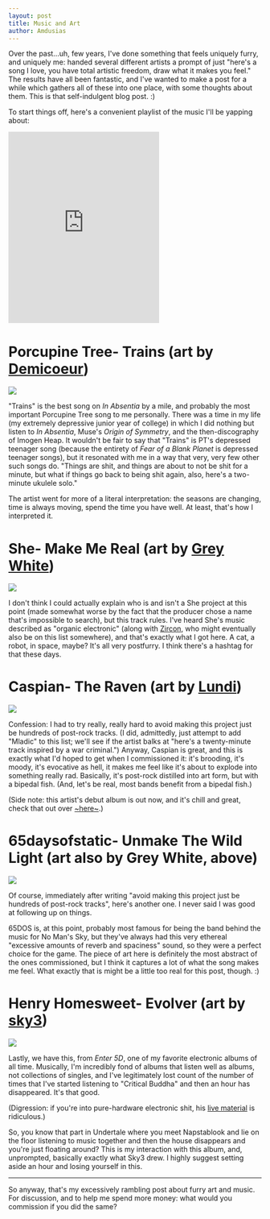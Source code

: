 ```yaml
---
layout: post
title: Music and Art
author: Amdusias
---
```


Over the past...uh, few years, I've done something that feels uniquely furry, and uniquely me: handed several different artists a prompt of just "here's a song I love, you have total artistic freedom, draw what it makes you feel." The results have all been fantastic, and I've wanted to make a post for a while which gathers all of these into one place, with some thoughts about them. This is that self-indulgent blog post. :)

To start things off, here's a convenient playlist of the music I'll be yapping about:
<iframe src="https://embed.spotify.com/?uri=spotify%3Auser%3Aforneuslex%3Aplaylist%3A7DL56N00kwkoEzXeL05TFB" width="300" height="380" frameborder="0" allowtransparency="true"></iframe>

Porcupine Tree- Trains (art by [Demicoeur](http://furaffinity.net/user/demicoeur))
=============
<img src="http://d.facdn.net/art/forneus/1339035956/1339035956.forneus_1339009769.demicoeur_39.jpg"/>

"Trains" is the best song on _In Absentia_ by a mile, and probably the most important Porcupine Tree song to me personally. There was a time in my life (my extremely depressive junior year of college) in which I did nothing but listen to _In Absentia_, Muse's _Origin of Symmetry_, and the then-discography of Imogen Heap. It wouldn't be fair to say that "Trains" is PT's depressed teenager song (because the entirety of _Fear of a Blank Planet_ is depressed teenager songs), but it resonated with me in a way that very, very few other such songs do. "Things are shit, and things are about to not be shit for a minute, but what if things go back to being shit again, also, here's a two-minute ukulele solo."

The artist went for more of a literal interpretation: the seasons are changing, time is always moving, spend the time you have well. At least, that's how I interpreted it.

She- Make Me Real (art by [Grey White](http://greywhiteart.com))
=============
<img src="http://d.facdn.net/art/forneus/1340847206/1340847206.forneus_make_me_real_lores.jpg"/>

I don't think I could actually explain who is and isn't a She project at this point (made somewhat worse by the fact that the producer chose a name that's impossible to search), but this track rules. I've heard She's music described as "organic electronic" (along with [Zircon](https://zirconstudios.bandcamp.com/album/identity-sequence), who might eventually also be on this list somewhere), and that's exactly what I got here. A cat, a robot, in space, maybe? It's all very postfurry. I think there's a hashtag for that these days.

Caspian- The Raven (art by [Lundi](http://sleeprealms.tumblr.com/))
===========
<img src="http://d.facdn.net/art/forneus/1356076273/1356076273.forneus_1356067168.lundi_forneus.png"/>

Confession: I had to try really, really hard to avoid making this project just be hundreds of post-rock tracks. (I did, admittedly, just attempt to add "Mladic" to this list; we'll see if the artist balks at "here's a twenty-minute track inspired by a war criminal.") Anyway, Caspian is great, and this is exactly what I'd hoped to get when I commissioned it: it's brooding, it's moody, it's evocative as hell, it makes me feel like it's about to explode into something really rad. Basically, it's post-rock distilled into art form, but with a bipedal fish. (And, let's be real, most bands benefit from a bipedal fish.)

(Side note: this artist's debut album is out now, and it's chill and great, check that out over [~here~](https://athousandsilentbirds.bandcamp.com/).)

65daysofstatic- Unmake The Wild Light (art also by Grey White, above)
============
<img src="http://d.facdn.net/art/forneus/1426561423/1426561423.forneus_forneus-unmake-the-wild-light.jpg"/>

Of course, immediately after writing "avoid making this project just be hundreds of post-rock tracks", here's another one. I never said I was good at following up on things.

65DOS is, at this point, probably most famous for being the band behind the music for No Man's Sky, but they've always had this very ethereal "excessive amounts of reverb and spaciness" sound, so they were a perfect choice for the game. The piece of art here is definitely the most abstract of the ones commissioned, but I think it captures a lot of what the song makes me feel. What exactly that is might be a little too real for this post, though. :)

Henry Homesweet- Evolver (art by [sky3](http://www.furaffinity.net/user/sky3))
============
<img src="http://d.facdn.net/art/forneus/1460563469/1460563469.forneus_evolver.png"/>

Lastly, we have this, from _Enter 5D_, one of my favorite electronic albums of all time. Musically, I'm incredibly fond of albums that listen well as albums, not collections of singles, and I've legitimately lost count of the number of times that I've started listening to "Critical Buddha" and then an hour has disappeared. It's that good.

(Digression: if you're into pure-hardware electronic shit, his [live material](https://www.youtube.com/watch?v=CV2hslJjs9U) is ridiculous.)

So, you know that part in Undertale where you meet Napstablook and lie on the floor listening to music together and then the house disappears and you're just floating around? This is my interaction with this album, and, unprompted, basically exactly what Sky3 drew. I highly suggest setting aside an hour and losing yourself in this.

-----

So anyway, that's my excessively rambling post about furry art and music. For discussion, and to help me spend more money: what would you commission if you did the same?
